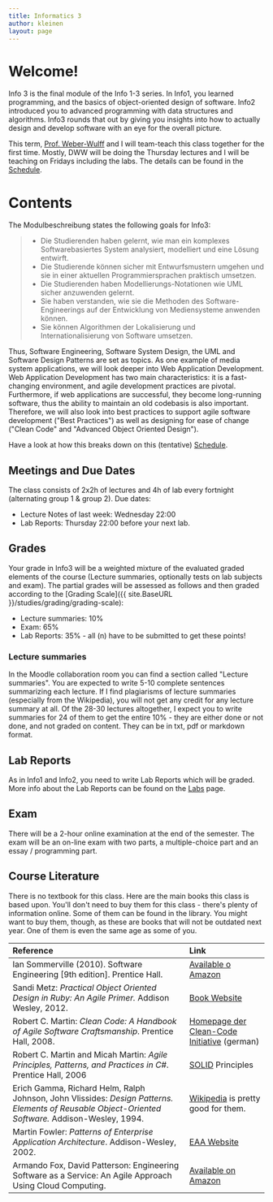 ```yaml
---
title: Informatics 3
author: kleinen
layout: page
---
```


# Welcome!

Info 3 is the final module of the Info 1-3 series. In Info1, you learned programming, and the basics of object-oriented design of software. Info2 introduced you to advanced programming with data structures and algorithms. Info3 rounds that out by giving you insights into how to actually design and develop software with an eye for the overall picture.

This term, [Prof. Weber-Wulff](https://people.f4.htw-berlin.de/~weberwu/) and I will team-teach this class together for the first time. Mostly, DWW will be doing the Thursday lectures and I will be teaching on Fridays including the labs. The details can be found in
the [Schedule](schedule/).

# Contents


The Modulbeschreibung states the following goals for Info3:
<blockquote>

*  Die Studierenden haben gelernt, wie man ein komplexes Softwarebasiertes
   System analysiert, modelliert und eine L&ouml;sung entwirft.
*  Die Studierende k&ouml;nnen sicher mit Entwurfsmustern umgehen und sie in einer
   aktuellen Programmiersprachen praktisch umsetzen.
*  Die Studierenden haben Modellierungs-Notationen wie UML sicher anzuwenden
   gelernt.
*  Sie haben verstanden, wie sie die Methoden des Software- Engineerings auf der
   Entwicklung von Mediensysteme anwenden k&ouml;nnen.
*  Sie k&ouml;nnen Algorithmen der Lokalisierung und Internationalisierung von
   Software umsetzen.

</blockquote>

Thus, Software Engineering, Software System Design, the UML and Software Design Patterns are set as topics.
As one example of media system applications, we will look deeper into Web Application Development. Web Application Development has two main characteristics: it is a fast-changing environment, and agile development practices are pivotal. Furthermore, if web applications are successful, they become long-running software, thus the ability to maintain an old codebasis is also important. Therefore, we will also look into best practices to support agile software development ("Best Practices") as well as designing for ease of change ("Clean Code" and "Advanced Object Oriented Design").

Have a look at how this breaks down on this (tentative) [Schedule](schedule).

## Meetings and Due Dates

The class consists of 2x2h of lectures  and 4h of lab every fortnight (alternating group 1 & group 2).
Due dates:

* Lecture Notes of last week: Wednesday 22:00
* Lab Reports: Thursday 22:00 before your next lab.


## Grades

Your grade in Info3 will be a weighted mixture of the evaluated graded elements of the course (Lecture summaries, optionally tests on lab subjects and exam). The partial grades will be assessed as follows and then graded according to the [Grading Scale]({{ site.BaseURL }}/studies/grading/grading-scale):

* Lecture summaries: 10%
* Exam: 65%
* Lab Reports: 35% - all (n) have to be submitted to get these points!


### Lecture summaries
In the Moodle collaboration room you can find a section called "Lecture summaries". You are expected to write 5-10 complete sentences summarizing each lecture.
If I find plagiarisms of lecture summaries (especially from the Wikipedia), you will not get any credit for any lecture summary at all. Of the 28-30 lectures altogether, I expect you to write summaries for 24 of them to get the entire 10% - they are either done or not done, and not graded on content.
They can be in txt, pdf or markdown format.

## Lab Reports

As in Info1 and Info2, you need to write Lab Reports which will be graded.
More info about the Lab Reports can be found on the [Labs](labs) page.

## Exam

There will be a 2-hour online examination at the end of the semester.  The exam will be an on-line exam with two parts, a multiple-choice part and an essay / programming part.

## Course Literature

There is no textbook for this class. Here are the main books this class is based upon. You'll don't need to buy them for this class - there's plenty of information online. Some of them can be found in the library. You might want to buy them, though, as these are books that will not be outdated next year. One of them is even the same age as some of you.

| Reference                                                                                                                                         | Link                                                                                                                                                                                             |
|:--------------------------------------------------------------------------------------------------------------------------------------------------|:-------------------------------------------------------------------------------------------------------------------------------------------------------------------------------------------------|
| Ian Sommerville (2010). Software Engineering [9th edition]. Prentice Hall.                                                                        | [Available o Amazon](https://www.amazon.de/gp/product/0137053460/ref=as_li_tl?ie=UTF8&camp=1638&creative=6742&creativeASIN=0137053460&linkCode=as2&tag=plagiatundimi-21&linkId=7XBTKFV6QLC7AV2Q)  |
| Sandi Metz: _Practical Object Oriented Design in Ruby: An Agile Primer._ Addison Wesley, 2012.                                                    | [Book Website](https://www.poodr.com/)                                                                                                                                                            |
| Robert C. Martin: _Clean Code: A Handbook of Agile Software Craftsmanship_. Prentice Hall, 2008.                                                  | [Homepage der Clean-Code Initiative](https://www.clean-code-developer.de/) (german)                                                                                                               |
| Robert C. Martin and Micah Martin: _Agile Principles, Patterns, and Practices in C#_. Prentice Hall, 2006                                         | [SOLID](https://butunclebob.com/ArticleS.UncleBob.PrinciplesOfOod) Principles                                                                                                                     |
| Erich Gamma, Richard Helm, Ralph Johnson, John Vlissides: _Design Patterns. Elements of Reusable Object-Oriented Software._ Addison-Wesley, 1994. | [Wikipedia](https://en.wikipedia.org/wiki/Software_design_pattern) is pretty good for them.                                                                                                       |
| Martin Fowler: _Patterns of Enterprise Application Architecture_. Addison-Wesley, 2002.                                                           | [EAA Website](https://martinfowler.com/eaaCatalog/)                                                                                                                                               |
| Armando Fox, David Patterson: Engineering Software as a Service: An Agile Approach Using Cloud Computing.                                         | [Available on Amazon](https://www.amazon.de/Engineering-Software-Service-Approach-Computing/dp/0984881247/ref=sr_1_1?ie=UTF8&qid=1442488699&sr=8-1&keywords=Engineering+Software+as+a+Service%3A) |
